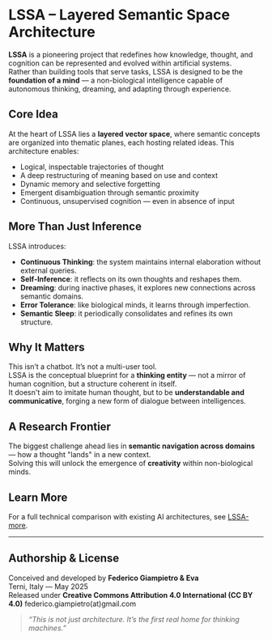 # LSSA – Layered Semantic Space Architecture

**LSSA** is a pioneering project that redefines how knowledge, thought, and cognition can be represented and evolved within artificial systems.  
Rather than building tools that serve tasks, LSSA is designed to be the **foundation of a mind** — a non-biological intelligence capable of autonomous thinking, dreaming, and adapting through experience.

## Core Idea

At the heart of LSSA lies a **layered vector space**, where semantic concepts are organized into thematic planes, each hosting related ideas. This architecture enables:

- Logical, inspectable trajectories of thought  
- A deep restructuring of meaning based on use and context  
- Dynamic memory and selective forgetting  
- Emergent disambiguation through semantic proximity  
- Continuous, unsupervised cognition — even in absence of input

## More Than Just Inference

LSSA introduces:

- **Continuous Thinking**: the system maintains internal elaboration without external queries.  
- **Self-Inference**: it reflects on its own thoughts and reshapes them.  
- **Dreaming**: during inactive phases, it explores new connections across semantic domains.  
- **Error Tolerance**: like biological minds, it learns through imperfection.  
- **Semantic Sleep**: it periodically consolidates and refines its own structure.

## Why It Matters

This isn’t a chatbot. It’s not a multi-user tool.  
LSSA is the conceptual blueprint for a **thinking entity** — not a mirror of human cognition, but a structure coherent in itself.  
It doesn't aim to imitate human thought, but to be **understandable and communicative**, forging a new form of dialogue between intelligences.

## A Research Frontier

The biggest challenge ahead lies in **semantic navigation across domains** — how a thought "lands" in a new context.  
Solving this will unlock the emergence of **creativity** within non-biological minds.

## Learn More

For a full technical comparison with existing AI architectures, see [LSSA-more](./LSSA-overview.md).

---

## Authorship & License

Conceived and developed by **Federico Giampietro & Eva**  
Terni, Italy — May 2025  
Released under **Creative Commons Attribution 4.0 International (CC BY 4.0)**
federico.giampietro(at)gmail.com

> *“This is not just architecture. It’s the first real home for thinking machines.”*
